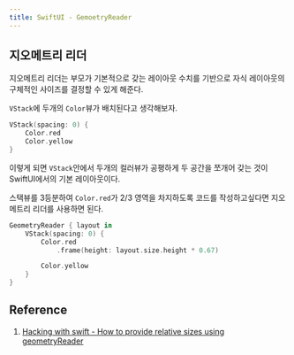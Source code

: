 ```yaml
---
title: SwiftUI - GemoetryReader
---
```


## 지오메트리 리더

지오메트리 리더는 부모가 기본적으로 갖는 레이아웃 수치를 기반으로 자식 레이아웃의 구체적인 사이즈를 결정할 수 있게 해준다.

`VStack`에 두개의 `Color`뷰가 배치된다고 생각해보자.

```swift
VStack(spacing: 0) {
    Color.red
    Color.yellow
}
```

이렇게 되면 `VStack`안에서 두개의 컬러뷰가 공평하게 두 공간을 쪼개어 갖는 것이 SwiftUI에서의 기본 레이아웃이다.

스택뷰를 3등분하여 `Color.red`가 2/3 영역을 차지하도록 코드를 작성하고싶다면 지오메트리 리더를 사용하면 된다.

```swift
GeometryReader { layout in
    VStack(spacing: 0) {
        Color.red
            .frame(height: layout.size.height * 0.67)

        Color.yellow
    }
}
```

## Reference

1. [Hacking with swift - How to provide relative sizes using geometryReader](https://www.hackingwithswift.com/quick-start/swiftui/how-to-provide-relative-sizes-using-geometryreader)
